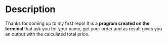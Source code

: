 # Description

Thanks for coming up to my first repo! It is a **program created on the terminal** that ask you for your name, get your order and as result gives you an output with the calculated total price.

